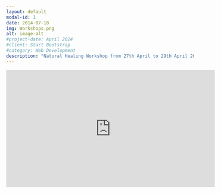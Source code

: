 ```yaml
---
layout: default
modal-id: 1
date: 2014-07-18
img: Workshops.png
alt: image-alt
#project-date: April 2014
#client: Start Bootstrap
#category: Web Development
description: "Natural Healing Workshop from 27th April to 29th April 2024. For more information, visit this video: [YouTube Link](https://www.youtube.com/watch?v=q5Wubpu8tJw)" 
---
```

<iframe width="560" height="315" src="https://www.youtube.com/embed/q5Wubpu8tJw?si=vh0Mvwr462yimizX" title="YouTube video player" frameborder="0" allow="accelerometer; autoplay; clipboard-write; encrypted-media; gyroscope; picture-in-picture; web-share" referrerpolicy="strict-origin-when-cross-origin" allowfullscreen></iframe>
